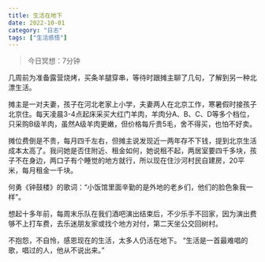 ```yaml
---
title: 生活在地下
date: 2022-10-01
category: "日志"
tags: ["生活感悟"]
---
```

> 今日冥想：7分钟

几周前为准备露营烧烤，买条羊腿穿串，等待时跟摊主聊了几句，了解到另一种北漂生活。

摊主是一对夫妻，孩子在河北老家上小学，夫妻两人在北京工作，寒暑假时接孩子北京住。每天凌晨3-4点起床采买大红门羊肉，羊肉分A、B、C、D等多个档位，只采购B级羊肉，虽然A级羊肉更嫩，但价格每斤贵5毛，舍不得买，也怕不好卖。

摊位费倒是不贵，每月四千左右，但摊主说发现近一两年存不下钱，提到北京生活成本太高了。我问她是否住附近、租金如何，她说租不起，两居室要四千多块，孩子不在身边，两口子有个睡觉的地方就行，所以现在住沙河村民自建房，20平米，每月租金一千块。

何勇《钟鼓楼》的歌词：“小饭馆里面辛勤的是外地的老乡们，他们的脸色象我一样”。

想起十多年前，每周末乐队在我们酒吧演出结束后，不少乐手不回家，因为演出费够不上打车费，去乐迷朋友家或找个地方对付，第二天坐公交回树村。

不抱怨，不自怜，感恩现在的生活，太多人仍活在地下。
“生活是一首最难唱的歌，唱过的人，他从不说出来。”



